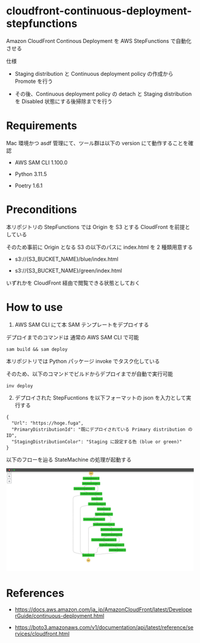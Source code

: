 # cloudfront-continuous-deployment-stepfunctions

Amazon CloudFront Continous Deployment を AWS StepFunctions で自動化させる

仕様

- Staging distribution と Continuous deployment policy の作成から Promote を行う

- その後、Continuous deployment policy の detach と Staging distribution を Disabled 状態にする後掃除までを行う

# Requirements

Mac 環境かつ asdf 管理にて、ツール群は以下の version にて動作することを確認

- AWS SAM CLI 1.100.0

- Python 3.11.5

- Poetry 1.6.1

# Preconditions

本リポジトリの StepFunctions では Origin を S3 とする CloudFront を前提としている

そのため事前に Origin となる S3 の以下のパスに index.html を 2 種類用意する

- s3://{S3_BUCKET_NAME}/blue/index.html

- s3://{S3_BUCKET_NAME}/green/index.html

いずれかを CloudFront 経由で閲覧できる状態としておく

# How to use

1. AWS SAM CLI にて本 SAM テンプレートをデプロイする

デプロイまでのコマンドは 通常の AWS SAM CLI で可能

```
sam build && sam deploy
```

本リポジトリでは Python パッケージ invoke でタスク化している

そのため、以下のコマンドでビルドからデプロイまでが自動で実行可能

```
inv deploy
```

2. デプロイされた StepFucntions を以下フォーマットの json を入力として実行する

```
{
  "Url": "https://hoge.fuga",
  "PrimaryDistributionId": "既にデプロイされている Primary distribution の ID",
  "StagingDistributionColor": "Staging に設定する色 (blue or green)"
}
```

以下のフローを辿る StateMachine の処理が起動する

![StateMachine Sample](./statemachine_flow.png)

# References

- https://docs.aws.amazon.com/ja_jp/AmazonCloudFront/latest/DeveloperGuide/continuous-deployment.html

- https://boto3.amazonaws.com/v1/documentation/api/latest/reference/services/cloudfront.html
